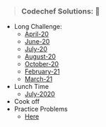 ####
> ### Codechef Solutions: :pushpin: 
- Long Challenge:
    - [April-20](https://github.com/WaderManasi/CodeChef/tree/master/2020April-LongChallenge)
    - [June-20](https://github.com/WaderManasi/CodeChef/tree/master/2020June-LongChallenge)
    - [July-20](https://github.com/WaderManasi/CodeChef/tree/master/2020July-LongChallenge)
    - [August-20](https://github.com/WaderManasi/CodeChef/tree/master/2020August-LongChallenge)
    - [October-20](https://github.com/WaderManasi/CodeChef/tree/master/2020October-LongChallenge)
    - [February-21](https://github.com/WaderManasi/CodeChef/tree/master/2021February-LongChallenge)
    - [March-21](https://github.com/WaderManasi/CodeChef/tree/master/2020March-LongChallenge)
- Lunch Time
    - [July-2020](https://github.com/WaderManasi/CodeChef/tree/master/2020July-Lunchtime)
- Cook off
- Practice Problems
    - [Here](https://github.com/WaderManasi/CodeChef/tree/master/Practice-Problems)